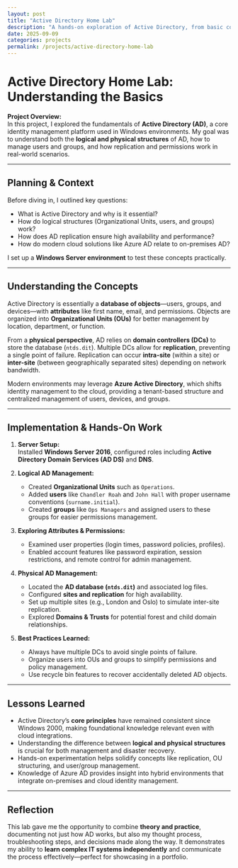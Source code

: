 ```yaml
---
layout: post
title: "Active Directory Home Lab"
description: "A hands-on exploration of Active Directory, from basic concepts to logical and physical structures."
date: 2025-09-09
categories: projects
permalink: /projects/active-directory-home-lab
---
```


# Active Directory Home Lab: Understanding the Basics

**Project Overview:**  
In this project, I explored the fundamentals of **Active Directory (AD)**, a core identity management platform used in Windows environments. My goal was to understand both the **logical and physical structures** of AD, how to manage users and groups, and how replication and permissions work in real-world scenarios.

---

## Planning & Context
Before diving in, I outlined key questions:  
- What is Active Directory and why is it essential?  
- How do logical structures (Organizational Units, users, and groups) work?  
- How does AD replication ensure high availability and performance?  
- How do modern cloud solutions like Azure AD relate to on-premises AD?

I set up a **Windows Server environment** to test these concepts practically.

---

## Understanding the Concepts
Active Directory is essentially a **database of objects**—users, groups, and devices—with **attributes** like first name, email, and permissions. Objects are organized into **Organizational Units (OUs)** for better management by location, department, or function.

From a **physical perspective**, AD relies on **domain controllers (DCs)** to store the database (`ntds.dit`). Multiple DCs allow for **replication**, preventing a single point of failure. Replication can occur **intra-site** (within a site) or **inter-site** (between geographically separated sites) depending on network bandwidth.

Modern environments may leverage **Azure Active Directory**, which shifts identity management to the cloud, providing a tenant-based structure and centralized management of users, devices, and groups.

---

## Implementation & Hands-On Work
1. **Server Setup:**  
   Installed **Windows Server 2016**, configured roles including **Active Directory Domain Services (AD DS)** and **DNS**.

2. **Logical AD Management:**  
   - Created **Organizational Units** such as `Operations`.  
   - Added **users** like `Chandler Roah` and `John Hall` with proper username conventions (`surname.initial`).  
   - Created **groups** like `Ops Managers` and assigned users to these groups for easier permissions management.  

3. **Exploring Attributes & Permissions:**  
   - Examined user properties (login times, password policies, profiles).  
   - Enabled account features like password expiration, session restrictions, and remote control for admin management.

4. **Physical AD Management:**  
   - Located the **AD database (`ntds.dit`)** and associated log files.  
   - Configured **sites and replication** for high availability.  
   - Set up multiple sites (e.g., London and Oslo) to simulate inter-site replication.  
   - Explored **Domains & Trusts** for potential forest and child domain relationships.

5. **Best Practices Learned:**  
   - Always have multiple DCs to avoid single points of failure.  
   - Organize users into OUs and groups to simplify permissions and policy management.  
   - Use recycle bin features to recover accidentally deleted AD objects.

---

## Lessons Learned
- Active Directory’s **core principles** have remained consistent since Windows 2000, making foundational knowledge relevant even with cloud integrations.  
- Understanding the difference between **logical and physical structures** is crucial for both management and disaster recovery.  
- Hands-on experimentation helps solidify concepts like replication, OU structuring, and user/group management.  
- Knowledge of Azure AD provides insight into hybrid environments that integrate on-premises and cloud identity management.

---

## Reflection
This lab gave me the opportunity to combine **theory and practice**, documenting not just how AD works, but also my thought process, troubleshooting steps, and decisions made along the way. It demonstrates my ability to **learn complex IT systems independently** and communicate the process effectively—perfect for showcasing in a portfolio.

